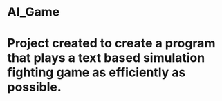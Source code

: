 # AI_Game
# Project created to create a program that plays a text based simulation fighting game as efficiently as possible.